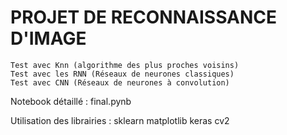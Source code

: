 # PROJET DE RECONNAISSANCE D'IMAGE

    Test avec Knn (algorithme des plus proches voisins)
    Test avec les RNN (Réseaux de neurones classiques)
    Test avec CNN (Réseaux de neurones à convolution)
 
 Notebook détaillé : final.pynb

Utilisation des librairies : 
    sklearn
    matplotlib
    keras
    cv2
    
    
